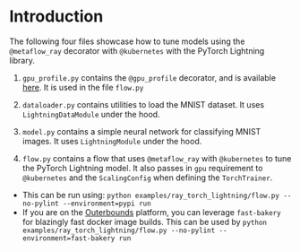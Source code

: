 # Introduction

The following four files showcase how to tune models using the `@metaflow_ray` decorator with `@kubernetes` with the PyTorch Lightning library.

1. `gpu_profile.py` contains the `@gpu_profile` decorator, and is available [here](https://github.com/outerbounds/metaflow-gpu-profile). It is used in the file `flow.py`

2. `dataloader.py` contains utilities to load the MNIST dataset. It uses `LightningDataModule` under the hood.

3. `model.py` contains a simple neural network for classifying MNIST images. It uses `LightningModule` under the hood.

4. `flow.py` contains a flow that uses `@metaflow_ray` with `@kubernetes` to tune the PyTorch Lightning model. It also passes in `gpu` requirement to `@kubernetes` and the `ScalingConfig` when defining the `TorchTrainer`.

- This can be run using: `python examples/ray_torch_lightning/flow.py --no-pylint --environment=pypi run`
- If you are on the [Outerbounds](https://outerbounds.com/) platform, you can leverage `fast-bakery` for blazingly fast docker image builds. This can be used by `python examples/ray_torch_lightning/flow.py --no-pylint --environment=fast-bakery run`
